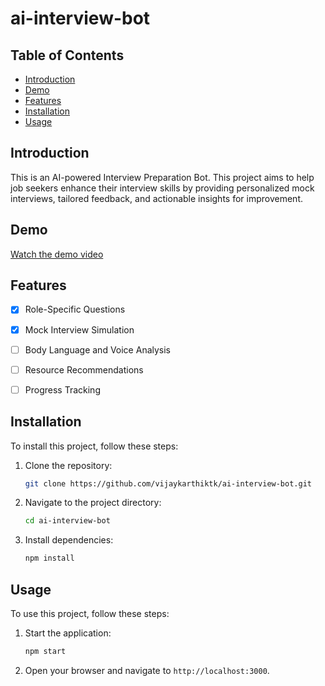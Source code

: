 # ai-interview-bot

## Table of Contents
- [Introduction](#introduction)
- [Demo](#demo)
- [Features](#features)
- [Installation](#installation)
- [Usage](#usage)

## Introduction
This is an AI-powered Interview Preparation Bot. This project aims to help job seekers enhance their interview skills by providing personalized mock interviews, tailored feedback, and actionable insights for improvement.

## Demo
[Watch the demo video](https://raw.githubusercontent.com/vijaykarthiktk/ai-powered-interview-bot/main/assets/demo.mov)

## Features
- [x] Role-Specific Questions 
- [x] Mock Interview Simulation
- [ ] Body Language and Voice Analysis
- [ ] Resource Recommendations
- [ ] Progress Tracking


## Installation
To install this project, follow these steps:

1. Clone the repository:
    ```bash
    git clone https://github.com/vijaykarthiktk/ai-interview-bot.git
    ```
2. Navigate to the project directory:
    ```bash
    cd ai-interview-bot
    ```
3. Install dependencies:
    ```bash
    npm install
    ```

## Usage
To use this project, follow these steps:

1. Start the application:
    ```bash
    npm start
    ```
2. Open your browser and navigate to `http://localhost:3000`.
